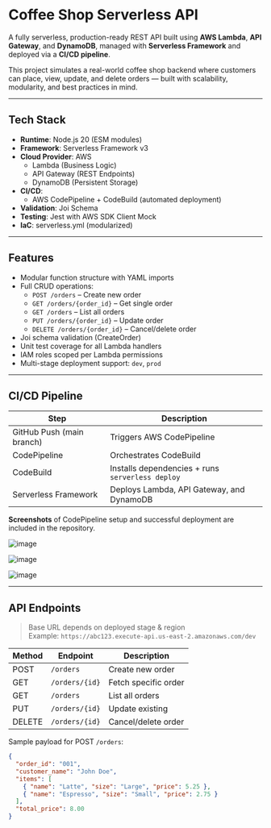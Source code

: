 # Coffee Shop Serverless API

A fully serverless, production-ready REST API built using **AWS Lambda**, **API Gateway**, and **DynamoDB**, managed with **Serverless Framework** and deployed via a **CI/CD pipeline**.

This project simulates a real-world coffee shop backend where customers can place, view, update, and delete orders — built with scalability, modularity, and best practices in mind.

---

## Tech Stack

- **Runtime**: Node.js 20 (ESM modules)
- **Framework**: Serverless Framework v3
- **Cloud Provider**: AWS
  - Lambda (Business Logic)
  - API Gateway (REST Endpoints)
  - DynamoDB (Persistent Storage)
- **CI/CD**:
  - AWS CodePipeline + CodeBuild (automated deployment)
- **Validation**: Joi Schema
- **Testing**: Jest with AWS SDK Client Mock
- **IaC**: serverless.yml (modularized)

---

## Features

- Modular function structure with YAML imports
- Full CRUD operations:
  - `POST /orders` – Create new order
  - `GET /orders/{order_id}` – Get single order
  - `GET /orders` – List all orders
  - `PUT /orders/{order_id}` – Update order
  - `DELETE /orders/{order_id}` – Cancel/delete order
- Joi schema validation (CreateOrder)
- Unit test coverage for all Lambda handlers
- IAM roles scoped per Lambda permissions
- Multi-stage deployment support: `dev`, `prod`

---

## CI/CD Pipeline

| Step                      | Description                                      |
|----------------------------|--------------------------------------------------|
| GitHub Push (main branch)  | Triggers AWS CodePipeline                       |
| CodePipeline               | Orchestrates CodeBuild                          |
| CodeBuild                  | Installs dependencies + runs `serverless deploy` |
| Serverless Framework       | Deploys Lambda, API Gateway, and DynamoDB       |

**Screenshots** of CodePipeline setup and successful deployment are included in the repository.

![image](https://github.com/user-attachments/assets/7fc799fe-004f-427c-8a71-3cad474893d8)

![image](https://github.com/user-attachments/assets/191aace7-66b6-46aa-aa82-483f6dc5e55f)

![image](https://github.com/user-attachments/assets/d1decc3c-26ef-4707-94a3-c48addf28056)

---

## API Endpoints

> Base URL depends on deployed stage & region  
> Example: `https://abc123.execute-api.us-east-2.amazonaws.com/dev`

| Method | Endpoint            | Description         |
|--------|---------------------|---------------------|
| POST   | `/orders`           | Create new order    |
| GET    | `/orders/{id}`      | Fetch specific order|
| GET    | `/orders`           | List all orders     |
| PUT    | `/orders/{id}`      | Update existing     |
| DELETE | `/orders/{id}`      | Cancel/delete order |

Sample payload for POST `/orders`:
```json
{
  "order_id": "001",
  "customer_name": "John Doe",
  "items": [
    { "name": "Latte", "size": "Large", "price": 5.25 },
    { "name": "Espresso", "size": "Small", "price": 2.75 }
  ],
  "total_price": 8.00
}
